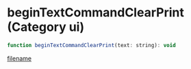 # beginTextCommandClearPrint (Category ui)

```js
function beginTextCommandClearPrint(text: string): void
```

[filename](beginTextCommandClearPrint_m.md ':include')